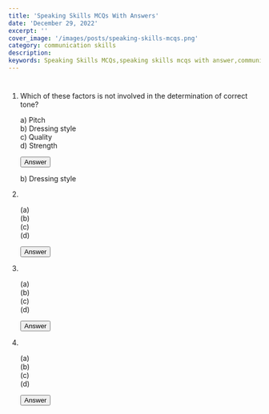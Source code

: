 ```yaml
---
title: 'Speaking Skills MCQs With Answers'
date: 'December 29, 2022'
excerpt: ''
cover_image: '/images/posts/speaking-skills-mcqs.png'
category: communication skills
description: 
keywords: Speaking Skills MCQs,speaking skills mcqs with answer,communication skills mcqs,listening skills mcqs,
---
```


<h1 class="heading blue"></h1>
<ol type="1" class="mcqs-ol">
  
<div class="box">
<li>Which of these factors is not involved in the determination of correct tone?</li>
<p>
a) Pitch         <br>
b) Dressing style<br>
c) Quality       <br>
d) Strength      <br>
</p>
<button class="accordion">Answer</button>
<div class="panel">
<p>b) Dressing style</p>
</div>
</div>


<div class="box">
<li></li>
<p>
(a) <br>
(b) <br>
(c) <br>
(d) <br>
</p>
<button class="accordion">Answer</button>
<div class="panel">
<p></p>
</div>
</div>

<div class="box">
<li></li>
<p>
(a) <br>
(b) <br>
(c) <br>
(d) <br>
</p>
<button class="accordion">Answer</button>
<div class="panel">
<p></p>
</div>
</div>

<div class="box">
<li></li>
<p>
(a) <br>
(b) <br>
(c) <br>
(d) <br>
</p>
<button class="accordion">Answer</button>
<div class="panel">
<p></p>
</div>
</div>
</ol>

